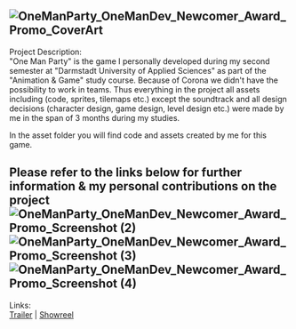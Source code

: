 ![OneManParty_OneManDev_Newcomer_Award_Promo_CoverArt](https://user-images.githubusercontent.com/59093470/156414326-9b1404f5-8ff3-4dbc-be2a-2679f47f7769.PNG)
----------
Project Description:  
"One Man Party" is the game I personally developed during my second semester at "Darmstadt University of Applied Sciences" as part of the "Animation & Game" study course.
Because of Corona we didn't have the possibility to work in teams. Thus everything in the project all assets including (code, sprites, tilemaps etc.) except the soundtrack and all design decisions (character design, game design, level design etc.) were made by me in the span of 3 months during my studies.

In the asset folder you will find code and assets created by me for this game.

Please refer to the links below for further information & my personal contributions on the project
![OneManParty_OneManDev_Newcomer_Award_Promo_Screenshot (2)](https://user-images.githubusercontent.com/59093470/156414392-dba33964-5554-45fa-8dba-95fe9d5363fd.png)![OneManParty_OneManDev_Newcomer_Award_Promo_Screenshot (3)](https://user-images.githubusercontent.com/59093470/156414410-2822bdf4-0546-41b4-9cf7-0561eed98ece.png)![OneManParty_OneManDev_Newcomer_Award_Promo_Screenshot (4)](https://user-images.githubusercontent.com/59093470/156414444-4bc94769-032d-48c0-b31c-cf3546803a53.png)
----------
Links:  
<a href="https://www.youtube.com/watch?v=ox5ZZAuLEVo">Trailer</a> | <a href="https://www.youtube.com/watch?v=50jTLOs0Zpo">Showreel</a>
